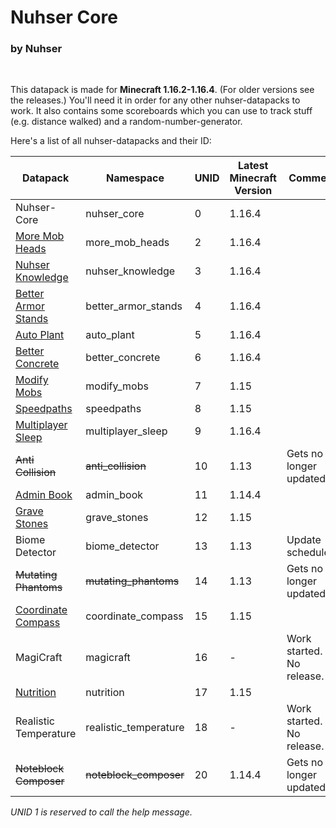 # Nuhser Core

### by Nuhser

<br>

This datapack is made for **Minecraft 1.16.2-1.16.4**. (For older versions see the releases.)
You'll need it in order for any other nuhser-datapacks to work. It also contains some scoreboards which you can use to track stuff (e.g. distance walked) and a random-number-generator.

Here's a list of all nuhser-datapacks and their ID:  

| Datapack                                                                                   | Namespace              | UNID | Latest Minecraft Version | Comment                   |
| ------------------------------------------------------------------------------------------ | ---------------------- | ---- | ------------------------ | ------------------------- |
| Nuhser-Core                                                                                | nuhser_core            | 0    | 1.16.4                   |                           |
| [More Mob Heads](https://github.com/Nuhser/more_mob_heads "More Mob Heads")                | more_mob_heads         | 2    | 1.16.4                   |                           |
| [Nuhser Knowledge](https://github.com/Nuhser/nuhser_knowledge "Nuhser Knowledge")          | nuhser_knowledge       | 3    | 1.16.4                   |                           |
| [Better Armor Stands](https://github.com/Nuhser/better_armor_stands "Better Armor Stands") | better_armor_stands    | 4    | 1.16.4                   |                           |
| [Auto Plant](https://github.com/Nuhser/auto_plant "Auto Plant")                            | auto_plant             | 5    | 1.16.4                   |                           |
| [Better Concrete](https://github.com/Nuhser/better_concrete "Better Concrete")             | better_concrete        | 6    | 1.16.4                   |                           |
| [Modify Mobs](https://github.com/Nuhser/modify_mobs "Modify Mobs")                         | modify_mobs            | 7    | 1.15                     |                           |
| [Speedpaths](https://github.com/Nuhser/speedpaths "Speedpaths")                            | speedpaths             | 8    | 1.15                     |                           |
| [Multiplayer Sleep](https://github.com/Nuhser/multiplayer_sleep "Multiplayer Sleep")       | multiplayer_sleep      | 9    | 1.16.4                   |                           |
| ~~Anti Collision~~                                                                         | ~~anti_collision~~     | 10   | 1.13                     | Gets no longer updated.   |
| [Admin Book](https://github.com/Nuhser/admin_book "Admin Book")                            | admin_book             | 11   | 1.14.4                   |                           |
| [Grave Stones](https://github.com/Nuhser/grave_stones "Grave Stones")                      | grave_stones           | 12   | 1.15                     |                           |
| Biome Detector                                                                             | biome_detector         | 13   | 1.13                     | Update scheduled.         |
| ~~Mutating Phantoms~~                                                                      | ~~mutating_phantoms~~  | 14   | 1.13                     | Gets no longer updated.   |
| [Coordinate Compass](https://github.com/Nuhser/coordinate_compass "Coordinate Compass")    | coordinate_compass     | 15   | 1.15                     |                           |
| MagiCraft                                                                                  | magicraft              | 16   | -                        | Work started. No release. |
| [Nutrition](https://github.com/Nuhser/nutrition "Nutrition")                               | nutrition              | 17   | 1.15                     |                           |
| Realistic Temperature                                                                      | realistic_temperature  | 18   | -                        | Work started. No release. |
| ~~Noteblock Composer~~                                                                     | ~~noteblock_composer~~ | 20   | 1.14.4                   | Gets no longer updated.   |

_UNID 1 is reserved to call the help message._
